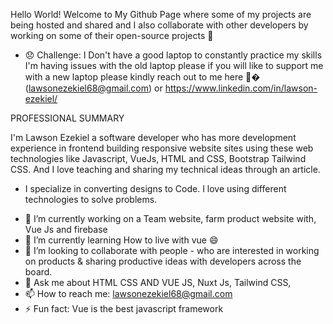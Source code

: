  Hello World!  Welcome to My Github Page where some of my projects are being hosted and shared and I also collaborate  with other developers by working on some of their open-source projects 👋 
 
 
 
 - 😞 Challenge: I Don't have a good  laptop to constantly practice my skills I'm  having  issues with the old laptop  please if you will like to support me  with a new laptop please kindly reach out to me here 🙏� (lawsonezekiel68@gmail.com) or https://www.linkedin.com/in/lawson-ezekiel/





PROFESSIONAL SUMMARY


I'm Lawson Ezekiel a software developer who has more development experience in frontend building responsive website sites using these web technologies like Javascript, VueJs, HTML and CSS, Bootstrap Tailwind CSS. And I love teaching and sharing my technical ideas through an article.

* I specialize in converting designs to Code. I love using different technologies to solve problems.


- 🔭 I’m currently working on a Team website, farm product website with, Vue Js and firebase 
- 🌱 I’m currently learning How to live with vue 😄
- 👯 I’m looking to collaborate with people -  who are interested in working on products & sharing productive ideas with 
developers across the board.
- 💬 Ask me about HTML CSS AND VUE JS, Nuxt Js, Tailwind CSS, 
- 📫 How to reach me: lawsonezekiel68@gmail.com
- ⚡ Fun fact: Vue is the best javascript framework
